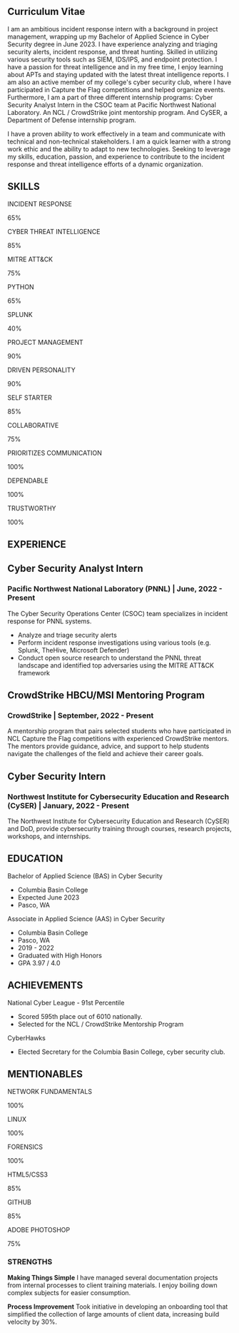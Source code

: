 ## Curriculum Vitae
I am an ambitious incident response intern with a background in project management, wrapping up my Bachelor of Applied Science in Cyber Security degree in June 2023. I have experience analyzing and triaging security alerts, incident response, and threat hunting. Skilled in utilizing various security tools such as SIEM, IDS/IPS, and endpoint protection. I have a passion for threat intelligence and in my free time, I enjoy learning about APTs and staying updated with the latest threat intelligence reports. I am also an active member of my college's cyber security club, where I have participated in Capture the Flag competitions and helped organize events. Furthermore, I am a part of three different internship programs: Cyber Security Analyst Intern in the CSOC team at Pacific Northwest National Laboratory. An NCL / CrowdStrike joint mentorship program. And CySER, a Department of Defense internship program.

I have a proven ability to work effectively in a team and communicate with technical and non-technical stakeholders. I am a quick learner with a strong work ethic and the ability to adapt to new technologies. Seeking to leverage my skills, education, passion, and experience to contribute to the incident response and threat intelligence efforts of a dynamic organization.

<h2>SKILLS</h2>
<div class="progress-bar">
    <div class="skill">
        <p>INCIDENT RESPONSE</p>
        <div class="skill-bar skill4 wow slideInLeft animated">
            <span class="skill-count4">65%</span>
        </div>
    </div>
    <div class="skill">
        <p>CYBER THREAT INTELLIGENCE</p>
        <div class="skill-bar skill2 wow slideInLeft animated">
                <span class="skill-count2">85%</span>
        </div>
    </div>
    <div class="skill">
        <p>MITRE ATT&CK</p>
        <div class="skill-bar skill3 wow slideInLeft animated">
            <span class="skill-count3">75%</span>
        </div>
    </div>
    <div class="skill">
        <p>PYTHON</p>
        <div class="skill-bar skill4 wow slideInLeft animated">
            <span class="skill-count4">65%</span>
        </div>
    </div>
    <div class="skill">
        <p>SPLUNK</p>
        <div class="skill-bar skill5 wow slideInLeft animated">
            <span class="skill-count5">40%</span>
        </div>
    </div>
    <div class="skill">
        <p>PROJECT MANAGEMENT</p>
        <div class="skill-bar skill6 wow slideInLeft animated">
            <span class="skill-count6">90%</span>
        </div>
    </div>
</div>

<div class="progress-bar">
    <div class="skill">
        <p>DRIVEN PERSONALITY</p>
        <div class="skill-bar skill6 wow slideInLeft animated">
            <span class="skill-count6">90%</span>
        </div>
    </div>
    <div class="skill">
        <p>SELF STARTER</p>
        <div class="skill-bar skill2 wow slideInLeft animated">
                <span class="skill-count2">85%</span>
        </div>
    </div>
    <div class="skill">
        <p>COLLABORATIVE</p>
        <div class="skill-bar skill3 wow slideInLeft animated">
            <span class="skill-count3">75%</span>
        </div>
    </div>
    <div class="skill">
        <p>PRIORITIZES COMMUNICATION</p>
        <div class="skill-bar skill1 wow slideInLeft animated">
            <span class="skill-count1">100%</span>
        </div>
    </div>
    <div class="skill">
        <p>DEPENDABLE</p>
        <div class="skill-bar skill1 wow slideInLeft animated">
            <span class="skill-count1">100%</span>
        </div>
    </div>
    <div class="skill">
        <p>TRUSTWORTHY</p>
        <div class="skill-bar skill1 wow slideInLeft animated">
            <span class="skill-count1">100%</span>
        </div>
    </div>
</div>

<h2>EXPERIENCE</h2>
<div class="cv">
    <h2>Cyber Security Analyst Intern</h2>
    <h3>Pacific Northwest National Laboratory (PNNL) | June, 2022 - Present</h3>
    <p>The Cyber Security Operations Center (CSOC) team specializes in incident response for PNNL systems.</p>
    <ul>
        <li>Analyze and triage security alerts</li>
        <li>Perform incident response investigations using various tools (e.g. Splunk, TheHive, Microsoft Defender)</li>
        <li>Conduct open source research to understand the PNNL threat landscape and identified top adversaries using the MITRE ATT&CK framework</li>
    </ul>
    <h2>CrowdStrike HBCU/MSI Mentoring Program</h2>
    <h3>CrowdStrike | September, 2022 - Present</h3>
    <p>A mentorship program that pairs selected students who have participated in NCL Capture the Flag competitions with experienced CrowdStrike mentors. The mentors provide guidance, advice, and support to help students navigate the challenges of the field and achieve their career goals.</p>
    <h2>Cyber Security Intern</h2>
    <h3>Northwest Institute for Cybersecurity Education and Research (CySER) | January, 2022 - Present</h3>
    <p>The Northwest Institute for Cybersecurity Education and Research (CySER) and DoD, provide cybersecurity training through courses, research projects, workshops, and internships.</p>
</div>

<h2>EDUCATION</h2>
<div class="cv">
    <p>Bachelor of Applied Science (BAS) in Cyber Security</p>
    <ul>
        <li>Columbia Basin College</li>
        <li>Expected June 2023</li>
        <li>Pasco, WA</li>
    </ul>
    <p>Associate in Applied Science (AAS) in Cyber Security</p>
    <ul>
        <li>Columbia Basin College</li>
        <li>Pasco, WA</li>
        <li>2019 - 2022</li>
        <li>Graduated with High Honors</li>
        <li>GPA 3.97 / 4.0</li>
    </ul>
</div>

<h2>ACHIEVEMENTS</h2>
<div class="cv">
    <p>National Cyber League - 91st Percentile</p>
    <ul>
        <li>Scored 595th place out of 6010 nationally.</li>
        <li>Selected for the NCL / CrowdStrike Mentorship Program</li>
    </ul>
    <p>CyberHawks</p>
    <ul>
        <li>Elected Secretary for the Columbia Basin College, cyber security club.</li>
    </ul>
</div>

<h2>MENTIONABLES</h2>
<div class="progress-bar">
    <div class="skill">
        <p>NETWORK FUNDAMENTALS</p>
        <div class="skill-bar skill1 wow slideInLeft animated">
            <span class="skill-count1">100%</span>
        </div>
    </div>
    <div class="skill">
        <p>LINUX</p>
        <div class="skill-bar skill1 wow slideInLeft animated">
            <span class="skill-count1">100%</span>
        </div>
    </div>
    <div class="skill">
        <p>FORENSICS</p>
        <div class="skill-bar skill1 wow slideInLeft animated">
            <span class="skill-count1">100%</span>
        </div>
    </div>
    <div class="skill">
        <p>HTML5/CSS3</p>
        <div class="skill-bar skill2 wow slideInLeft animated">
            <span class="skill-count2">85%</span>
        </div>
    </div>
    <div class="skill">
        <p>GITHUB</p>
        <div class="skill-bar skill2 wow slideInLeft animated">
                <span class="skill-count2">85%</span>
        </div>
    </div>
    <div class="skill">
        <p>ADOBE PHOTOSHOP</p>
        <div class="skill-bar skill3 wow slideInLeft animated">
            <span class="skill-count3">75%</span>
        </div>
    </div>
</div>

<div class="progress-bar">
    <div class="skill">
        <h3>STRENGTHS</h3>
        <p><strong>Making Things Simple</strong> I have managed several documentation projects from internal processes to client training materials. I enjoy boiling down complex subjects for easier consumption.</p>
        <p><strong>Process Improvement</strong> Took initiative in developing an onboarding tool that simplified the collection of large amounts of client data, increasing build velocity by 30%.</p>
    </div>
</div>